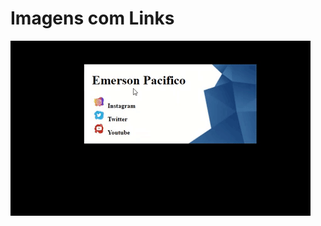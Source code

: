 # Imagens com Links

![enter image description here](https://github.com/emersonpacifico/Card-Link/blob/master/giphy.gif)
